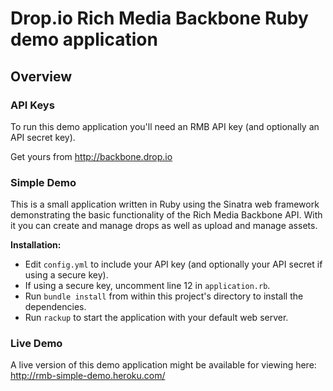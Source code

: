 # Drop.io Rich Media Backbone Ruby demo application

## Overview

### API Keys

To run this demo application you'll need an RMB API key (and optionally an API secret key). 

Get yours from <http://backbone.drop.io>

### Simple Demo

This is a small application written in Ruby using the Sinatra web framework demonstrating the basic functionality of the Rich Media Backbone API. With it you can create and manage drops as well as upload and manage assets.

**Installation:**

* Edit `config.yml` to include your API key (and optionally your API secret if using a secure key).
* If using a secure key, uncomment line 12 in `application.rb`.
* Run `bundle install` from within this project's directory to install the dependencies.
* Run `rackup` to start the application with your default web server.

### Live Demo

A live version of this demo application might be available for viewing here: <http://rmb-simple-demo.heroku.com/>

